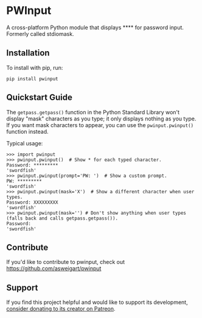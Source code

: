 PWInput
======

A cross-platform Python module that displays **** for password input. Formerly called stdiomask.

Installation
------------

To install with pip, run:

    pip install pwinput

Quickstart Guide
----------------

The `getpass.getpass()` function in the Python Standard Library won't display "mask" characters as you type; it only displays nothing as you type. If you want mask characters to appear, you can use the `pwinput.pwinput()` function instead.

Typical usage:

    >>> import pwinput
    >>> pwinput.pwinput()  # Show * for each typed character.
    Password: *********
    'swordfish'
    >>> pwinput.pwinput(prompt='PW: ')  # Show a custom prompt.
    PW: *********
    'swordfish'
    >>> pwinput.pwinput(mask='X')  # Show a different character when user types.
    Password: XXXXXXXXX
    'swordfish'
    >>> pwinput.pwinput(mask='') # Don't show anything when user types (falls back and calls getpass.getpass()).
    Password:
    'swordfish'

Contribute
----------

If you'd like to contribute to pwinput, check out https://github.com/asweigart/pwinput

Support
-------

If you find this project helpful and would like to support its development, [consider donating to its creator on Patreon](https://www.patreon.com/AlSweigart).
